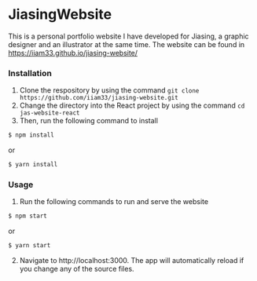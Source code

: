 # JiasingWebsite
This is a personal portfolio website I have developed for Jiasing, a graphic designer and an illustrator at the same time. The website can be found in https://iiam33.github.io/jiasing-website/

### Installation
1. Clone the respository by using the command ```git clone https://github.com/iiam33/jiasing-website.git```
2. Change the directory into the React project by using the command ```cd jas-website-react```
3. Then, run the following command to install 

``` bash
$ npm install
```

or

``` bash
$ yarn install
```

### Usage
1. Run the following commands to run and serve the website

``` bash
$ npm start
```

or 

``` bash
$ yarn start
```

2. Navigate to http://localhost:3000. The app will automatically reload if you change any of the source files.

